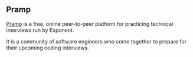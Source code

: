 ## Pramp

[Pramp](https://www.pramp.com) is a free, online peer-to-peer platform for practicing technical interviews run by Exponent. 

It is a community of software engineers who come together to prepare for their upcoming coding interviews.
